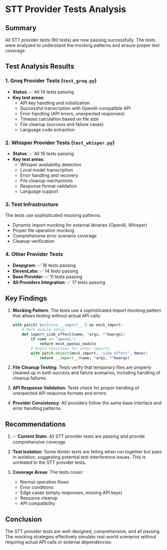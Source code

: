 # STT Provider Tests Analysis

## Summary
All STT provider tests (90 tests) are now passing successfully. The tests were analyzed to understand the mocking patterns and ensure proper test coverage.

## Test Analysis Results

### 1. Groq Provider Tests (`test_groq.py`)
- **Status**: ✅ All 14 tests passing
- **Key test areas**:
  - API key handling and initialization
  - Successful transcription with OpenAI-compatible API
  - Error handling (API errors, unexpected responses)
  - Timeout calculation based on file size
  - File cleanup (success and failure cases)
  - Language code extraction

### 2. Whisper Provider Tests (`test_whisper.py`)
- **Status**: ✅ All 16 tests passing
- **Key test areas**:
  - Whisper availability detection
  - Local model transcription
  - Error handling and recovery
  - File cleanup mechanisms
  - Response format validation
  - Language support

### 3. Test Infrastructure
The tests use sophisticated mocking patterns:
- Dynamic import mocking for external libraries (OpenAI, Whisper)
- Proper file operation mocking
- Comprehensive error scenario coverage
- Cleanup verification

### 4. Other Provider Tests
- **Deepgram**: ✅ 16 tests passing
- **ElevenLabs**: ✅ 14 tests passing
- **Base Provider**: ✅ 11 tests passing
- **All Providers Integration**: ✅ 17 tests passing

## Key Findings

1. **Mocking Pattern**: The tests use a sophisticated import mocking pattern that allows testing without actual API calls:
   ```python
   with patch('builtins.__import__') as mock_import:
       # Mock module setup
       def import_side_effect(name, *args, **kwargs):
           if name == 'openai':
               return mock_openai_module
           # Avoid recursion for other imports
           with patch.object(mock_import, 'side_effect', None):
               return __import__(name, *args, **kwargs)
   ```

2. **File Cleanup Testing**: Tests verify that temporary files are properly cleaned up in both success and failure scenarios, including handling of cleanup failures.

3. **API Response Validation**: Tests check for proper handling of unexpected API response formats and errors.

4. **Provider Consistency**: All providers follow the same base interface and error handling patterns.

## Recommendations

1. ✅ **Current State**: All STT provider tests are passing and provide comprehensive coverage.

2. **Test Isolation**: Some tkinter tests are failing when run together but pass in isolation, suggesting potential test interference issues. This is unrelated to the STT provider tests.

3. **Coverage Areas**: The tests cover:
   - Normal operation flows
   - Error conditions
   - Edge cases (empty responses, missing API keys)
   - Resource cleanup
   - API compatibility

## Conclusion

The STT provider tests are well-designed, comprehensive, and all passing. The mocking strategies effectively simulate real-world scenarios without requiring actual API calls or external dependencies.